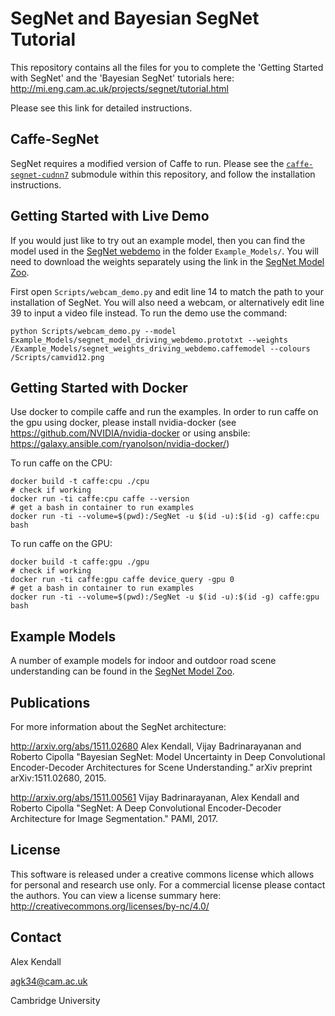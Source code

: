# SegNet and Bayesian SegNet Tutorial

This repository contains all the files for you to complete the 'Getting Started with SegNet' and the 'Bayesian SegNet' tutorials here:
http://mi.eng.cam.ac.uk/projects/segnet/tutorial.html

Please see this link for detailed instructions.

## Caffe-SegNet

SegNet requires a modified version of Caffe to run. Please see the [`caffe-segnet-cudnn7`](https://github.com/navganti/caffe-segnet-cudnn7/tree/7ffea61d08ef7dd153a5c207bfee42882115b104) submodule within this repository, and follow the installation instructions.

## Getting Started with Live Demo

If you would just like to try out an example model, then you can find the model used in the [SegNet webdemo](http://mi.eng.cam.ac.uk/projects/segnet/) in the folder ```Example_Models/```. You will need to download the weights separately using the link in the [SegNet Model Zoo](https://github.com/alexgkendall/SegNet-Tutorial/blob/master/Example_Models/segnet_model_zoo.md).

First open ```Scripts/webcam_demo.py``` and edit line 14 to match the path to your installation of SegNet. You will also need a webcam, or alternatively edit line 39 to input a video file instead. To run the demo use the command:

```python Scripts/webcam_demo.py --model Example_Models/segnet_model_driving_webdemo.prototxt --weights /Example_Models/segnet_weights_driving_webdemo.caffemodel --colours /Scripts/camvid12.png```

## Getting Started with Docker

Use docker to compile caffe and run the examples. In order to run caffe on the gpu using docker, please install nvidia-docker (see https://github.com/NVIDIA/nvidia-docker or using ansbile: https://galaxy.ansible.com/ryanolson/nvidia-docker/)

To run caffe on the CPU:
```
docker build -t caffe:cpu ./cpu 
# check if working
docker run -ti caffe:cpu caffe --version
# get a bash in container to run examples
docker run -ti --volume=$(pwd):/SegNet -u $(id -u):$(id -g) caffe:cpu bash
```

To run caffe on the GPU:
```
docker build -t caffe:gpu ./gpu
# check if working
docker run -ti caffe:gpu caffe device_query -gpu 0
# get a bash in container to run examples
docker run -ti --volume=$(pwd):/SegNet -u $(id -u):$(id -g) caffe:gpu bash
```

## Example Models

A number of example models for indoor and outdoor road scene understanding can be found in the [SegNet Model Zoo](https://github.com/alexgkendall/SegNet-Tutorial/blob/master/Example_Models/segnet_model_zoo.md).

## Publications

For more information about the SegNet architecture:

http://arxiv.org/abs/1511.02680
Alex Kendall, Vijay Badrinarayanan and Roberto Cipolla "Bayesian SegNet: Model Uncertainty in Deep Convolutional Encoder-Decoder Architectures for Scene Understanding." arXiv preprint arXiv:1511.02680, 2015.

http://arxiv.org/abs/1511.00561
Vijay Badrinarayanan, Alex Kendall and Roberto Cipolla "SegNet: A Deep Convolutional Encoder-Decoder Architecture for Image Segmentation." PAMI, 2017. 

## License

This software is released under a creative commons license which allows for personal and research use only. For a commercial license please contact the authors. You can view a license summary here:
http://creativecommons.org/licenses/by-nc/4.0/


## Contact

Alex Kendall

agk34@cam.ac.uk

Cambridge University

